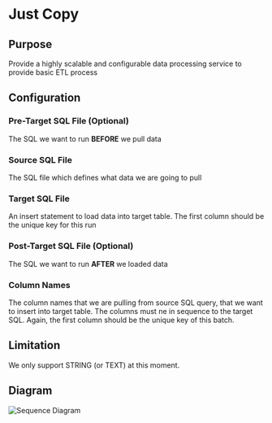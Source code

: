 # Just Copy

## Purpose   

Provide a highly scalable and configurable data processing service to provide basic ETL process 

## Configuration

### Pre-Target SQL File (Optional)

The SQL we want to run __BEFORE__ we pull data

### Source SQL File

The SQL file which defines what data we are going to pull

### Target SQL File

An insert statement to load data into target table. The first column should be the unique key for this run

### Post-Target SQL File (Optional)

The SQL we want to run __AFTER__ we loaded data

### Column Names

The column names that we are pulling from source SQL query, that we want to insert into target table. The columns must ne in sequence to the target SQL. Again, the first column should be the unique key of this batch.   

## Limitation

We only support STRING (or TEXT) at this moment. 

## Diagram

![Sequence Diagram](http://www.plantuml.com/plantuml/png/VL6xJiGm4Epz5QDhg0Bz5JI7aA122HArusmE2yVhMziW_XxdWHHE2LlExipixjpOZlHjq9AiTZNvZaIfP9CZFEUOSEBmZJUMZzxnbrA75s53CQ8X-RI63gZkKK2gNhMSAM7f7t14dJr2wQIv4ozERKvMiyILxX5DDXDqXqTjNHRQSMyuYo4ywAJNzD4-pgt9UdDiv2_xNFERt0useHlXWJjowYoS0vvy94ceoR1q2gKSSq3F0jBc7LB-XAMsjKVJ4Mbrd9p-AfOCr0xllsif1lOTV1vQ4d2F7Chg5FSEttdwh1C9XeVWA5dsUw5pJBzPhWH6kCG-4TJsq9xtQROaX9N63m00)
